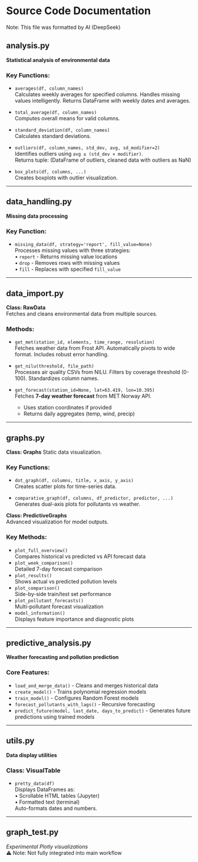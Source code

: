 # Source Code Documentation
Note: This file was formatted by AI (DeepSeek)

## analysis.py
**Statistical analysis of environmental data**

### Key Functions:
- `averages(df, column_names)`  
  Calculates weekly averages for specified columns. Handles missing values intelligently. Returns DataFrame with weekly dates and averages.

- `total_average(df, column_names)`  
  Computes overall means for valid columns.

- `standard_deviation(df, column_names)`  
  Calculates standard deviations.

- `outliers(df, column_names, std_dev, avg, sd_modifier=2)`  
  Identifies outliers using `avg ± (std_dev × modifier)`.  
  Returns tuple: (DataFrame of outliers, cleaned data with outliers as NaN)

- `box_plots(df, columns, ...)`  
  Creates boxplots with outlier visualization.

---

## data_handling.py
**Missing data processing**

### Key Function:
- `missing_data(df, strategy='report', fill_value=None)`  
  Processes missing values with three strategies:  
  • `report` - Returns missing value locations  
  • `drop` - Removes rows with missing values  
  • `fill` - Replaces with specified `fill_value`

---

## data_import.py
**Class: RawData**  
Fetches and cleans environmental data from multiple sources.

### Methods:
- `get_met(station_id, elements, time_range, resolution)`  
  Fetches weather data from Frost API. Automatically pivots to wide format. Includes robust error handling.

- `get_nilu(threshold, file_path)`  
  Processes air quality CSVs from NILU. Filters by coverage threshold (0-100). Standardizes column names.

- `get_forecast(station_id=None, lat=63.419, lon=10.395)`  
  Fetches **7-day weather forecast** from MET Norway API.  
  - Uses station coordinates if provided  
  - Returns daily aggregates (temp, wind, precip)  

---

## graphs.py
**Class: Graphs**
Static data visualization.

### Key Functions:
- `dot_graph(df, columns, title, x_axis, y_axis)`  
  Creates scatter plots for time-series data.

- `comparative_graph(df, columns, df_predictor, predictor, ...)`  
  Generates dual-axis plots for pollutants vs weather.

**Class: PredictiveGraphs**  
Advanced visualization for model outputs.

### Key Methods:
- `plot_full_overview()`  
  Compares historical vs predicted vs API forecast data  
- `plot_week_comparison()`  
  Detailed 7-day forecast comparison  
- `plot_results()`  
  Shows actual vs predicted pollution levels  
- `plot_comparison()`  
  Side-by-side train/test set performance  
- `plot_pollutant_forecasts()`  
  Multi-pollutant forecast visualization  
- `model_information()`  
  Displays feature importance and diagnostic plots  

---

## predictive_analysis.py
**Weather forecasting and pollution prediction**

### Core Features:
- `load_and_merge_data()` - Cleans and merges historical data
- `create_model()` - Trains polynomial regression models
- `train_model()` - Configures Random Forest models
- `forecast_pollutants_with_lags()` - Recursive forecasting
- `predict_future(model, last_date, days_to_predict)` - Generates future predictions using trained models

---

## utils.py
**Data display utilities**

### Class: VisualTable
- `pretty_data(df)`  
  Displays DataFrames as:  
  • Scrollable HTML tables (Jupyter)  
  • Formatted text (terminal)  
  Auto-formats dates and numbers.

---

## graph_test.py
*Experimental Plotly visualizations*  
⚠️ Note: Not fully integrated into main workflow